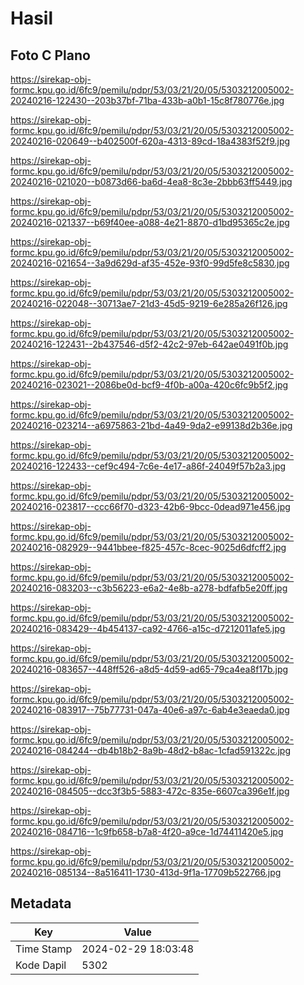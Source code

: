 # Hasil

## Foto C Plano

https://sirekap-obj-formc.kpu.go.id/6fc9/pemilu/pdpr/53/03/21/20/05/5303212005002-20240216-122430--203b37bf-71ba-433b-a0b1-15c8f780776e.jpg

https://sirekap-obj-formc.kpu.go.id/6fc9/pemilu/pdpr/53/03/21/20/05/5303212005002-20240216-020649--b402500f-620a-4313-89cd-18a4383f52f9.jpg

https://sirekap-obj-formc.kpu.go.id/6fc9/pemilu/pdpr/53/03/21/20/05/5303212005002-20240216-021020--b0873d66-ba6d-4ea8-8c3e-2bbb63ff5449.jpg

https://sirekap-obj-formc.kpu.go.id/6fc9/pemilu/pdpr/53/03/21/20/05/5303212005002-20240216-021337--b69f40ee-a088-4e21-8870-d1bd95365c2e.jpg

https://sirekap-obj-formc.kpu.go.id/6fc9/pemilu/pdpr/53/03/21/20/05/5303212005002-20240216-021654--3a9d629d-af35-452e-93f0-99d5fe8c5830.jpg

https://sirekap-obj-formc.kpu.go.id/6fc9/pemilu/pdpr/53/03/21/20/05/5303212005002-20240216-022048--30713ae7-21d3-45d5-9219-6e285a26f126.jpg

https://sirekap-obj-formc.kpu.go.id/6fc9/pemilu/pdpr/53/03/21/20/05/5303212005002-20240216-122431--2b437546-d5f2-42c2-97eb-642ae0491f0b.jpg

https://sirekap-obj-formc.kpu.go.id/6fc9/pemilu/pdpr/53/03/21/20/05/5303212005002-20240216-023021--2086be0d-bcf9-4f0b-a00a-420c6fc9b5f2.jpg

https://sirekap-obj-formc.kpu.go.id/6fc9/pemilu/pdpr/53/03/21/20/05/5303212005002-20240216-023214--a6975863-21bd-4a49-9da2-e99138d2b36e.jpg

https://sirekap-obj-formc.kpu.go.id/6fc9/pemilu/pdpr/53/03/21/20/05/5303212005002-20240216-122433--cef9c494-7c6e-4e17-a86f-24049f57b2a3.jpg

https://sirekap-obj-formc.kpu.go.id/6fc9/pemilu/pdpr/53/03/21/20/05/5303212005002-20240216-023817--ccc66f70-d323-42b6-9bcc-0dead971e456.jpg

https://sirekap-obj-formc.kpu.go.id/6fc9/pemilu/pdpr/53/03/21/20/05/5303212005002-20240216-082929--9441bbee-f825-457c-8cec-9025d6dfcff2.jpg

https://sirekap-obj-formc.kpu.go.id/6fc9/pemilu/pdpr/53/03/21/20/05/5303212005002-20240216-083203--c3b56223-e6a2-4e8b-a278-bdfafb5e20ff.jpg

https://sirekap-obj-formc.kpu.go.id/6fc9/pemilu/pdpr/53/03/21/20/05/5303212005002-20240216-083429--4b454137-ca92-4766-a15c-d7212011afe5.jpg

https://sirekap-obj-formc.kpu.go.id/6fc9/pemilu/pdpr/53/03/21/20/05/5303212005002-20240216-083657--448ff526-a8d5-4d59-ad65-79ca4ea8f17b.jpg

https://sirekap-obj-formc.kpu.go.id/6fc9/pemilu/pdpr/53/03/21/20/05/5303212005002-20240216-083917--75b77731-047a-40e6-a97c-6ab4e3eaeda0.jpg

https://sirekap-obj-formc.kpu.go.id/6fc9/pemilu/pdpr/53/03/21/20/05/5303212005002-20240216-084244--db4b18b2-8a9b-48d2-b8ac-1cfad591322c.jpg

https://sirekap-obj-formc.kpu.go.id/6fc9/pemilu/pdpr/53/03/21/20/05/5303212005002-20240216-084505--dcc3f3b5-5883-472c-835e-6607ca396e1f.jpg

https://sirekap-obj-formc.kpu.go.id/6fc9/pemilu/pdpr/53/03/21/20/05/5303212005002-20240216-084716--1c9fb658-b7a8-4f20-a9ce-1d74411420e5.jpg

https://sirekap-obj-formc.kpu.go.id/6fc9/pemilu/pdpr/53/03/21/20/05/5303212005002-20240216-085134--8a516411-1730-413d-9f1a-17709b522766.jpg


## Metadata

| Key        | Value               |
| ---------- | ------------------- |
| Time Stamp | 2024-02-29 18:03:48 |
| Kode Dapil | 5302                |



